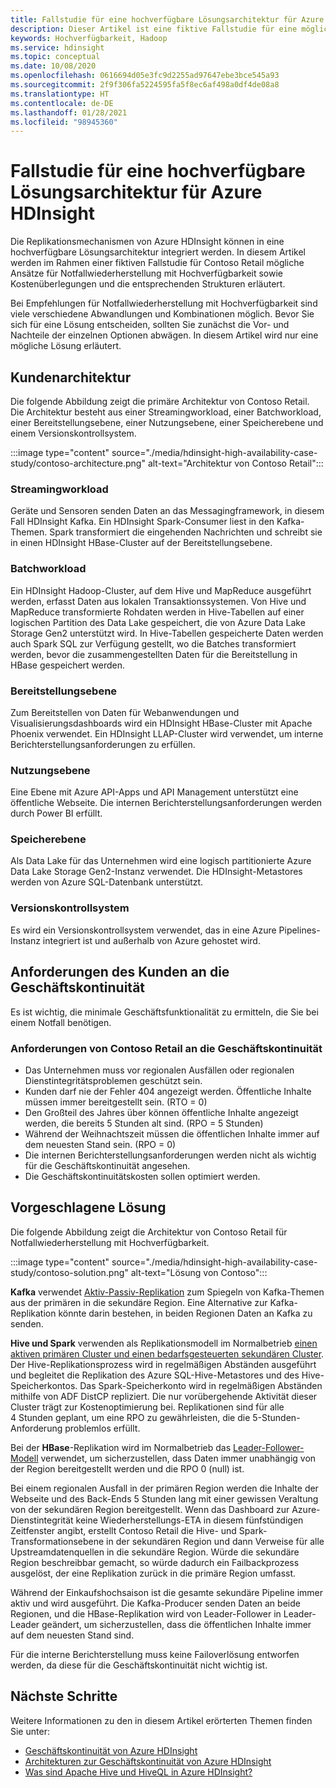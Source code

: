 ```yaml
---
title: Fallstudie für eine hochverfügbare Lösungsarchitektur für Azure HDInsight
description: Dieser Artikel ist eine fiktive Fallstudie für eine mögliche hochverfügbare Lösungsarchitektur für Azure HDInsight.
keywords: Hochverfügbarkeit, Hadoop
ms.service: hdinsight
ms.topic: conceptual
ms.date: 10/08/2020
ms.openlocfilehash: 0616694d05e3fc9d2255ad97647ebe3bce545a93
ms.sourcegitcommit: 2f9f306fa5224595fa5f8ec6af498a0df4de08a8
ms.translationtype: HT
ms.contentlocale: de-DE
ms.lasthandoff: 01/28/2021
ms.locfileid: "98945360"
---
```

# <a name="azure-hdinsight-highly-available-solution-architecture-case-study"></a>Fallstudie für eine hochverfügbare Lösungsarchitektur für Azure HDInsight

Die Replikationsmechanismen von Azure HDInsight können in eine hochverfügbare Lösungsarchitektur integriert werden. In diesem Artikel werden im Rahmen einer fiktiven Fallstudie für Contoso Retail mögliche Ansätze für Notfallwiederherstellung mit Hochverfügbarkeit sowie Kostenüberlegungen und die entsprechenden Strukturen erläutert.

Bei Empfehlungen für Notfallwiederherstellung mit Hochverfügbarkeit sind viele verschiedene Abwandlungen und Kombinationen möglich. Bevor Sie sich für eine Lösung entscheiden, sollten Sie zunächst die Vor- und Nachteile der einzelnen Optionen abwägen. In diesem Artikel wird nur eine mögliche Lösung erläutert.

## <a name="customer-architecture"></a>Kundenarchitektur

Die folgende Abbildung zeigt die primäre Architektur von Contoso Retail. Die Architektur besteht aus einer Streamingworkload, einer Batchworkload, einer Bereitstellungsebene, einer Nutzungsebene, einer Speicherebene und einem Versionskontrollsystem.

:::image type="content" source="./media/hdinsight-high-availability-case-study/contoso-architecture.png" alt-text="Architektur von Contoso Retail":::

### <a name="streaming-workload"></a>Streamingworkload

Geräte und Sensoren senden Daten an das Messagingframework, in diesem Fall HDInsight Kafka. Ein HDInsight Spark-Consumer liest in den Kafka-Themen. Spark transformiert die eingehenden Nachrichten und schreibt sie in einen HDInsight HBase-Cluster auf der Bereitstellungsebene.

### <a name="batch-workload"></a>Batchworkload

Ein HDInsight Hadoop-Cluster, auf dem Hive und MapReduce ausgeführt werden, erfasst Daten aus lokalen Transaktionssystemen. Von Hive und MapReduce transformierte Rohdaten werden in Hive-Tabellen auf einer logischen Partition des Data Lake gespeichert, die von Azure Data Lake Storage Gen2 unterstützt wird. In Hive-Tabellen gespeicherte Daten werden auch Spark SQL zur Verfügung gestellt, wo die Batches transformiert werden, bevor die zusammengestellten Daten für die Bereitstellung in HBase gespeichert werden.

### <a name="serving-layer"></a>Bereitstellungsebene

Zum Bereitstellen von Daten für Webanwendungen und Visualisierungsdashboards wird ein HDInsight HBase-Cluster mit Apache Phoenix verwendet. Ein HDInsight LLAP-Cluster wird verwendet, um interne Berichterstellungsanforderungen zu erfüllen.

### <a name="consumption-layer"></a>Nutzungsebene

Eine Ebene mit Azure API-Apps und API Management unterstützt eine öffentliche Webseite. Die internen Berichterstellungsanforderungen werden durch Power BI erfüllt.

### <a name="storage-layer"></a>Speicherebene

Als Data Lake für das Unternehmen wird eine logisch partitionierte Azure Data Lake Storage Gen2-Instanz verwendet. Die HDInsight-Metastores werden von Azure SQL-Datenbank unterstützt.

### <a name="version-control-system"></a>Versionskontrollsystem

Es wird ein Versionskontrollsystem verwendet, das in eine Azure Pipelines-Instanz integriert ist und außerhalb von Azure gehostet wird.

## <a name="customer-business-continuity-requirements"></a>Anforderungen des Kunden an die Geschäftskontinuität

Es ist wichtig, die minimale Geschäftsfunktionalität zu ermitteln, die Sie bei einem Notfall benötigen.

### <a name="contoso-retails-business-continuity-requirements"></a>Anforderungen von Contoso Retail an die Geschäftskontinuität

* Das Unternehmen muss vor regionalen Ausfällen oder regionalen Dienstintegritätsproblemen geschützt sein.
* Kunden darf nie der Fehler 404 angezeigt werden. Öffentliche Inhalte müssen immer bereitgestellt sein. (RTO = 0)  
* Den Großteil des Jahres über können öffentliche Inhalte angezeigt werden, die bereits 5 Stunden alt sind. (RPO = 5 Stunden)
* Während der Weihnachtszeit müssen die öffentlichen Inhalte immer auf dem neuesten Stand sein. (RPO = 0)
* Die internen Berichterstellungsanforderungen werden nicht als wichtig für die Geschäftskontinuität angesehen.
* Die Geschäftskontinuitätskosten sollen optimiert werden.

## <a name="proposed-solution"></a>Vorgeschlagene Lösung

Die folgende Abbildung zeigt die Architektur von Contoso Retail für Notfallwiederherstellung mit Hochverfügbarkeit.

:::image type="content" source="./media/hdinsight-high-availability-case-study/contoso-solution.png" alt-text="Lösung von Contoso":::

**Kafka** verwendet [Aktiv-Passiv-Replikation](hdinsight-business-continuity-architecture.md#apache-kafka) zum Spiegeln von Kafka-Themen aus der primären in die sekundäre Region. Eine Alternative zur Kafka-Replikation könnte darin bestehen, in beiden Regionen Daten an Kafka zu senden.

**Hive und Spark** verwenden als Replikationsmodell im Normalbetrieb [einen aktiven primären Cluster und einen bedarfsgesteuerten sekundären Cluster](hdinsight-business-continuity-architecture.md#apache-spark). Der Hive-Replikationsprozess wird in regelmäßigen Abständen ausgeführt und begleitet die Replikation des Azure SQL-Hive-Metastores und des Hive-Speicherkontos. Das Spark-Speicherkonto wird in regelmäßigen Abständen mithilfe von ADF DistCP repliziert. Die nur vorübergehende Aktivität dieser Cluster trägt zur Kostenoptimierung bei. Replikationen sind für alle 4 Stunden geplant, um eine RPO zu gewährleisten, die die 5-Stunden-Anforderung problemlos erfüllt.

Bei der **HBase**-Replikation wird im Normalbetrieb das [Leader-Follower-Modell](hdinsight-business-continuity-architecture.md#apache-hbase) verwendet, um sicherzustellen, dass Daten immer unabhängig von der Region bereitgestellt werden und die RPO 0 (null) ist.

Bei einem regionalen Ausfall in der primären Region werden die Inhalte der Webseite und des Back-Ends 5 Stunden lang mit einer gewissen Veraltung von der sekundären Region bereitgestellt. Wenn das Dashboard zur Azure-Dienstintegrität keine Wiederherstellungs-ETA in diesem fünfstündigen Zeitfenster angibt, erstellt Contoso Retail die Hive- und Spark-Transformationsebene in der sekundären Region und dann Verweise für alle Upstreamdatenquellen in die sekundäre Region. Würde die sekundäre Region beschreibbar gemacht, so würde dadurch ein Failbackprozess ausgelöst, der eine Replikation zurück in die primäre Region umfasst.

Während der Einkaufshochsaison ist die gesamte sekundäre Pipeline immer aktiv und wird ausgeführt. Die Kafka-Producer senden Daten an beide Regionen, und die HBase-Replikation wird von Leader-Follower in Leader-Leader geändert, um sicherzustellen, dass die öffentlichen Inhalte immer auf dem neuesten Stand sind.

Für die interne Berichterstellung muss keine Failoverlösung entworfen werden, da diese für die Geschäftskontinuität nicht wichtig ist.

## <a name="next-steps"></a>Nächste Schritte

Weitere Informationen zu den in diesem Artikel erörterten Themen finden Sie unter:

* [Geschäftskontinuität von Azure HDInsight](./hdinsight-business-continuity.md)
* [Architekturen zur Geschäftskontinuität von Azure HDInsight](./hdinsight-business-continuity-architecture.md)
* [Was sind Apache Hive und HiveQL in Azure HDInsight?](./hadoop/hdinsight-use-hive.md)